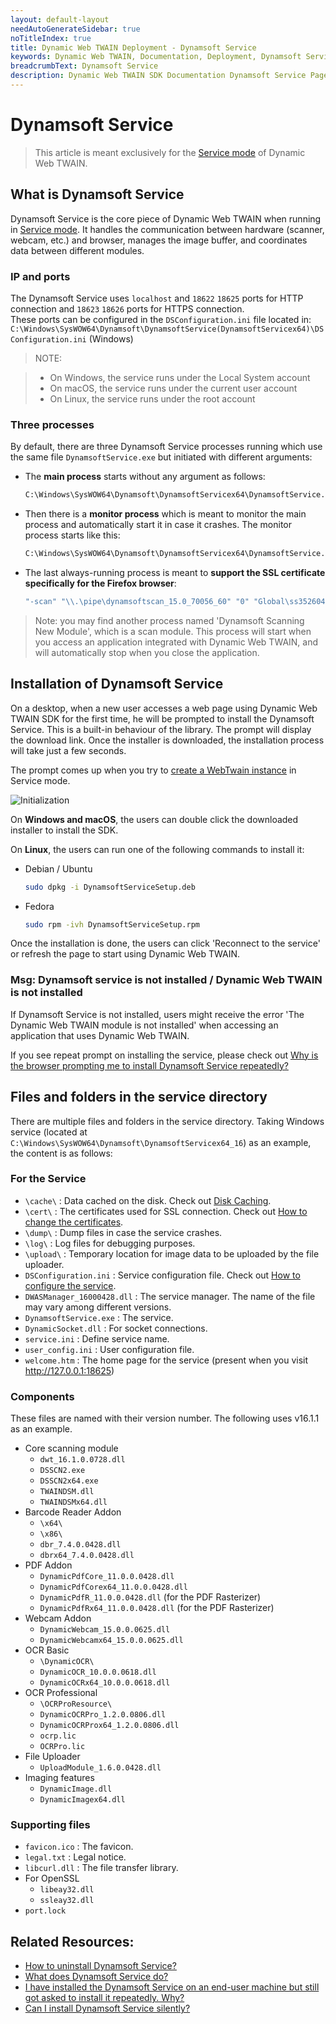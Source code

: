 ```yaml
---
layout: default-layout
needAutoGenerateSidebar: true
noTitleIndex: true
title: Dynamic Web TWAIN Deployment - Dynamsoft Service
keywords: Dynamic Web TWAIN, Documentation, Deployment, Dynamsoft Service
breadcrumbText: Dynamsoft Service
description: Dynamic Web TWAIN SDK Documentation Dynamsoft Service Page
---
```


# Dynamsoft Service 

> This article is meant exclusively for the <a href="{{site.indepth}}features/initialize.html#desktop-service-edition" target="_blank">Service mode</a> of Dynamic Web TWAIN.

## What is Dynamsoft Service

Dynamsoft Service is the core piece of Dynamic Web TWAIN when running in <a href="{{site.indepth}}features/initialize.html#desktop-service-edition" target="_blank">Service mode</a>. It handles the communication between hardware (scanner, webcam, etc.) and browser, manages the image buffer, and coordinates data between different modules. 

### IP and ports

The Dynamsoft Service uses `localhost` and `18622` `18625` ports for HTTP connection and `18623` `18626` ports for HTTPS connection.  
These ports can be configured in the `DSConfiguration.ini` file located in:
`C:\Windows\SysWOW64\Dynamsoft\DynamsoftService(DynamsoftServicex64)\DSConfiguration.ini` (Windows)

> NOTE:

> * On Windows, the service runs under the Local System account
> * On macOS, the service runs under the current user account
> * On Linux, the service runs under the root account 

### Three processes

By default, there are three Dynamsoft Service processes running which use the same file `DynamsoftService.exe` but initiated with different arguments:

- The **main process** starts without any argument as follows:

  ``` cmd
  C:\Windows\SysWOW64\Dynamsoft\DynamsoftServicex64\DynamsoftService.exe
  ```

- Then there is a **monitor process** which is meant to monitor the main process and automatically start it in case it crashes. The monitor process starts like this:

  ``` cmd
  C:\Windows\SysWOW64\Dynamsoft\DynamsoftServicex64\DynamsoftService.exe -asmonitor Global\Dynamsoft_1.5.0_352325843_stop_service_event   Global\Dynamsoft_1.5.0_352325828_certcheck_event
  ```

- The last always-running process is meant to **support the SSL certificate specifically for the Firefox browser**:

  ``` cmd
  "-scan" "\\.\pipe\dynamsoftscan_15.0_70056_60" "0" "Global\ss352604281_61_70056" "0" "C:\Windows\SysWOW64\Dynamsoft\DynamsoftServicex64\dwt_trial_15.0.0.0625.dll"
  ```

> Note: you may find another process named 'Dynamsoft Scanning New Module', which is a scan module. This process will start when you access an application integrated with Dynamic Web TWAIN, and will automatically stop when you close the application. 
  
## Installation of Dynamsoft Service

On a desktop, when a new user accesses a web page using Dynamic Web TWAIN SDK for the first time, he will be prompted to install the Dynamsoft Service. This is a built-in behaviour of the library. The prompt will display the download link. Once the installer is downloaded, the installation process will take just a few seconds.

The prompt comes up when you try to [create a WebTwain instance](https://www.dynamsoft.com/web-twain/docs/indepth/faqs/develop/how-can-i-customize-the-webtwain-instances.html) in Service mode.

![Initialization]({{site.assets}}imgs/Initialization-1.png)

On **Windows and macOS**, the users can double click the downloaded installer to install the SDK. 

On **Linux**, the users can run one of the following commands to install it:

- Debian / Ubuntu

  ```bash 
  sudo dpkg -i DynamsoftServiceSetup.deb
  ```

- Fedora

  ```bash 
  sudo rpm -ivh DynamsoftServiceSetup.rpm
  ```

Once the installation is done, the users can click 'Reconnect to the service' or refresh the page to start using Dynamic Web TWAIN.

### Msg: Dynamsoft service is not installed / Dynamic Web TWAIN is not installed

If Dynamsoft Service is not installed, users might receive the error 'The Dynamic Web TWAIN module is not installed' when accessing an application that uses Dynamic Web TWAIN. 

If you see repeat prompt on installing the service, please check out <a href="{{site.indepth}}faqs/distribution/why-is-the-browser-prompting-me-to-install-dynamsoft-service-repeatedly.html" target="_blank">Why is the browser prompting me to install Dynamsoft Service repeatedly?</a>

## Files and folders in the service directory

There are multiple files and folders in the service directory. Taking Windows service (located at `C:\Windows\SysWOW64\Dynamsoft\DynamsoftServicex64_16`) as an example, the content is as follows:

### For the Service

* `\cache\` : Data cached on the disk. Check out <a href="{{site.indepth}}features/buffer.html#disk-caching" target="_blank">Disk Caching</a>.
* `\cert\` : The certificates used for SSL connection. Check out <a href="{{site.indepth}}faqs/develop/how-to-change-the-certificate-of-the-dynamsoft-service.html" target="_blank">How to change the certificates</a>.
* `\dump\` : Dump files in case the service crashes.
* `\log\` : Log files for debugging purposes.
* `\upload\` : Temporary location for image data to be uploaded by the file uploader.
* `DSConfiguration.ini` : Service configuration file. Check out <a href="{{site.indepth}}faqs/develop/how-to-set-the-configuration-of-the-dynamsoft-service.html" target="_blank">How to configure the service</a>.
* `DWASManager_16000428.dll` : The service manager. The name of the file may vary among different versions.
* `DynamsoftService.exe` : The service.
* `DynamicSocket.dll` : For socket connections.
* `service.ini` : Define service name.
* `user_config.ini` : User configuration file.
* `welcome.htm` : The home page for the service (present when you visit http://127.0.0.1:18625)

### Components

These files are named with their version number. The following uses v16.1.1 as an example.

* Core scanning module
  + `dwt_16.1.0.0728.dll`
  + `DSSCN2.exe`
  + `DSSCN2x64.exe`
  + `TWAINDSM.dll`
  + `TWAINDSMx64.dll`
* Barcode Reader Addon
  + `\x64\`
  + `\x86\`
  + `dbr_7.4.0.0428.dll`
  + `dbrx64_7.4.0.0428.dll`
* PDF Addon
  + `DynamicPdfCore_11.0.0.0428.dll`
  + `DynamicPdfCorex64_11.0.0.0428.dll`
  + `DynamicPdfR_11.0.0.0428.dll` (for the PDF Rasterizer)
  + `DynamicPdfRx64_11.0.0.0428.dll` (for the PDF Rasterizer)
* Webcam Addon
  + `DynamicWebcam_15.0.0.0625.dll`
  + `DynamicWebcamx64_15.0.0.0625.dll`
* OCR Basic
  + `\DynamicOCR\`
  + `DynamicOCR_10.0.0.0618.dll`
  + `DynamicOCRx64_10.0.0.0618.dll`
* OCR Professional
  + `\OCRProResource\`
  + `DynamicOCRPro_1.2.0.0806.dll`
  + `DynamicOCRProx64_1.2.0.0806.dll`
  + `ocrp.lic`
  + `OCRPro.lic`
* File Uploader
  + `UploadModule_1.6.0.0428.dll`
* Imaging features
  + `DynamicImage.dll`
  + `DynamicImagex64.dll`

### Supporting files

* `favicon.ico` : The favicon.
* `legal.txt` : Legal notice.
* `libcurl.dll` : The file transfer library.
* For OpenSSL
  + `libeay32.dll`
  + `ssleay32.dll`
* `port.lock`



## Related Resources:

* <a href="{{site.faq}}how-to-uninstall-dynamsoft-service.html" target="_blank">How to uninstall Dynamsoft Service?</a>
* <a href="{{site.indepth}}faqs/develop/what-does-dynamsoft-service-do.html" target="_blank">What does Dynamsoft Service do?</a>
* <a href="{{site.faq}}service-prompting-to-install-repeatedly.html" target="_blank">I have installed the Dynamsoft Service on an end-user machine but still got asked to install it repeatedly. Why?</a>
* <a href="{{site.faq}}can-i-install-dynamsoft-service-silently.html" target="_blank">Can I install Dynamsoft Service silently?</a>
